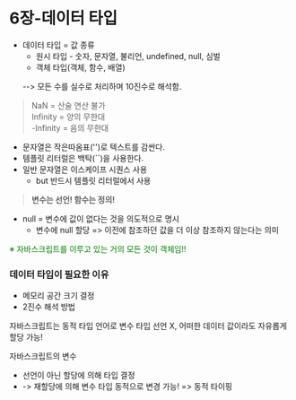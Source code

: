 # 6장-데이터 타입
* 데이터 타입 = 값 종류
    * 원시 타입 - 숫자, 문자열, 불리언, undefined, null, 심벌
    * 객체 타입(객체, 함수, 배열)  

&nbsp;&nbsp;&nbsp;&nbsp;&nbsp; --> 모든 수를 실수로 처리하며 10진수로 해석함.  
> NaN = 산술 연산 불가  
> Infinity = 양의 무한대  
> -Infinity = 음의 무한대  

* 문자열은 작은따옴표('')로 텍스트를 감싼다.  
* 템플릿 리터럴은 백탁(``)을 사용한다.
* 일반 문자열은 이스케이프 시퀀스 사용  
    * but 반드시 템플릿 리터럴에서 사용

> **변수는 선언! 함수는 정의!**  

* null = 변수에 값이 없다는 것을 의도적으로 명시
    - 변수에 null 할당 => 이전에 참조하던 값을 더 이상 참조하지 않는다는 의미  

<span style="color:green">※ 자바스크립트를 이루고 있는 거의 모든 것이 객체임!! </span>

### 데이터 타입이 필요한 이유
* 메모리 공간 크기 결정
* 2진수 해석 방법

자바스크립트는 동적 타입 언어로 변수 타입 선언 X, 어떠한 데이터 값이라도 자유롭게 할당 가능!

자바스크립트의 변수
* 선언이 아닌 할당에 의해 타입 결정
* -> 재할당에 의해 변수 타입 동적으로 변경 가능! => 동적 타이핑